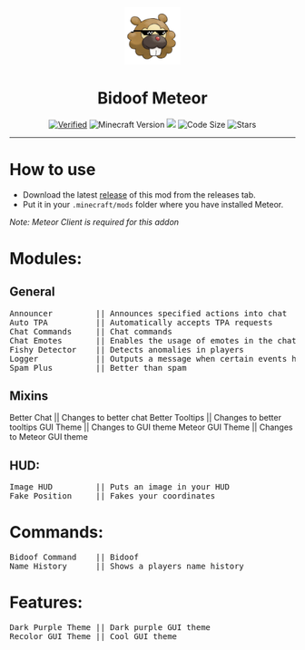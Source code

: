 <div align="center">
  <!-- Logo and Title -->
  <img src="src/main/resources/assets/bidoof-meteor/textures/bidoof.png" alt="logo" width="20%"/>
  <h1>Bidoof Meteor</h1>

  <!-- Fancy badges -->
<a href="https://anticope.ml/addons/?"><img src="https://img.shields.io/badge/Verified-Yes!-blue" alt="Verified"></a>
<img src="https://img.shields.io/badge/Minecraft%20Version-1.19.1-blue" alt="Minecraft Version">
<img src="https://img.shields.io/github/downloads/RacoonDog/bidoof-meteor/total?color=blue">
<img src="https://img.shields.io/github/languages/code-size/RacoonDog/bidoof-meteor" alt="Code Size">
<img src="https://img.shields.io/github/stars/RacoonDog/bidoof-meteor" alt="Stars">
</div>

<hr />

# How to use
- Download the latest [release](/../../releases) of this mod from the releases tab.
- Put it in your `.minecraft/mods` folder where you have installed Meteor.

*Note: Meteor Client is required for this addon*

<h1>Modules:</h1>
<h2>General</h2>
<pre>
Announcer         || Announces specified actions into chat
Auto TPA          || Automatically accepts TPA requests
Chat Commands     || Chat commands
Chat Emotes       || Enables the usage of emotes in the chat
Fishy Detector    || Detects anomalies in players
Logger            || Outputs a message when certain events happen
Spam Plus         || Better than spam
</pre>
<h2>Mixins</h2>
Better Chat       || Changes to better chat
Better Tooltips   || Changes to better tooltips
GUI Theme         || Changes to GUI theme
Meteor GUI Theme  || Changes to Meteor GUI theme
<h2>HUD:</h2>
<pre>
Image HUD         || Puts an image in your HUD
Fake Position     || Fakes your coordinates
</pre>
<h1>Commands:</h1>
<pre>
Bidoof Command    || Bidoof
Name History      || Shows a players name history
</pre>
<h1>Features:</h1>
<pre>
Dark Purple Theme || Dark purple GUI theme
Recolor GUI Theme || Cool GUI theme
</pre>
